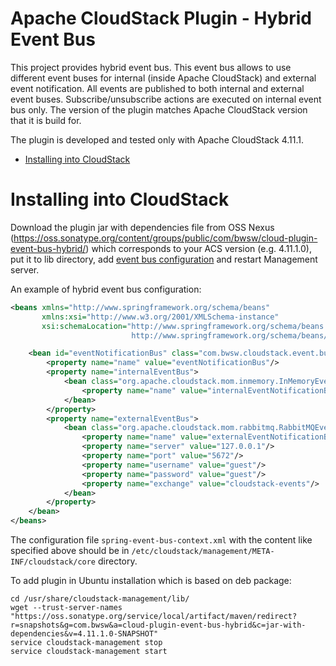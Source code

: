 Apache CloudStack Plugin - Hybrid Event Bus
===========================================

This project provides hybrid event bus. This event bus allows to use different event buses for internal (inside Apache CloudStack) and external event notification.
All events are published to both internal and external event buses. Subscribe/unsubscribe actions are executed on internal event bus only. 
The version of the plugin matches Apache CloudStack version that it is build for.

The plugin is developed and tested only with Apache CloudStack 4.11.1.

* [Installing into CloudStack](#installing-into-cloudstack)

# Installing into CloudStack

Download the plugin jar with dependencies file from OSS Nexus (https://oss.sonatype.org/content/groups/public/com/bwsw/cloud-plugin-event-bus-hybrid/) which corresponds to your ACS 
version (e.g. 4.11.1.0), put it to lib directory, add [event bus configuration](http://docs.cloudstack.apache.org/projects/cloudstack-administration/en/4.11/events.html) and restart Management server. 

An example of hybrid event bus configuration:
```xml
<beans xmlns="http://www.springframework.org/schema/beans"
       xmlns:xsi="http://www.w3.org/2001/XMLSchema-instance"
       xsi:schemaLocation="http://www.springframework.org/schema/beans
                           http://www.springframework.org/schema/beans/spring-beans-3.0.xsd">

    <bean id="eventNotificationBus" class="com.bwsw.cloudstack.event.bus.HybridEventBus">
        <property name="name" value="eventNotificationBus"/>
        <property name="internalEventBus">
            <bean class="org.apache.cloudstack.mom.inmemory.InMemoryEventBus">
                <property name="name" value="internalEventNotificationBus"/>
            </bean>
        </property>
        <property name="externalEventBus">
            <bean class="org.apache.cloudstack.mom.rabbitmq.RabbitMQEventBus">
                <property name="name" value="externalEventNotificationBus"/>
                <property name="server" value="127.0.0.1"/>
                <property name="port" value="5672"/>
                <property name="username" value="guest"/>
                <property name="password" value="guest"/>
                <property name="exchange" value="cloudstack-events"/>
            </bean>
        </property>
    </bean>
</beans>
```
The configuration file `spring-event-bus-context.xml` with the content like specified above should be in `/etc/cloudstack/management/META-INF/cloudstack/core` directory.

To add plugin in Ubuntu installation which is based on deb package:
```
cd /usr/share/cloudstack-management/lib/
wget --trust-server-names "https://oss.sonatype.org/service/local/artifact/maven/redirect?r=snapshots&g=com.bwsw&a=cloud-plugin-event-bus-hybrid&c=jar-with-dependencies&v=4.11.1.0-SNAPSHOT"
service cloudstack-management stop
service cloudstack-management start
```
